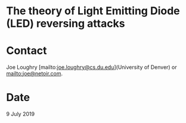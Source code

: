 # The theory of Light Emitting Diode (LED) reversing attacks

# Contact
  Joe Loughry [mailto:joe.loughry@cs.du.edu](University of Denver)
  or [mailto:joe@netoir.com](joe@netoir.com).

# Date
  9 July 2019

